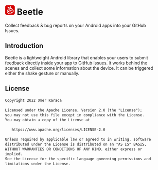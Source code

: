 <h1><img src="docs/images/badge.png" alt="Beetle" width="32"/> Beetle</h1>

Collect feedback & bug reports on your Android apps into your GitHub Issues.

## Introduction

Beetle is a lightweight Android library that enables your users to submit feedback directly inside your app to GitHub Issues. It works behind the scenes and collect some information about the device. It can be triggered either the shake gesture or manually.

## License

    Copyright 2022 Omer Karaca

    Licensed under the Apache License, Version 2.0 (the "License");
    you may not use this file except in compliance with the License.
    You may obtain a copy of the License at

       https://www.apache.org/licenses/LICENSE-2.0

    Unless required by applicable law or agreed to in writing, software
    distributed under the License is distributed on an "AS IS" BASIS,
    WITHOUT WARRANTIES OR CONDITIONS OF ANY KIND, either express or implied.
    See the License for the specific language governing permissions and
    limitations under the License.
